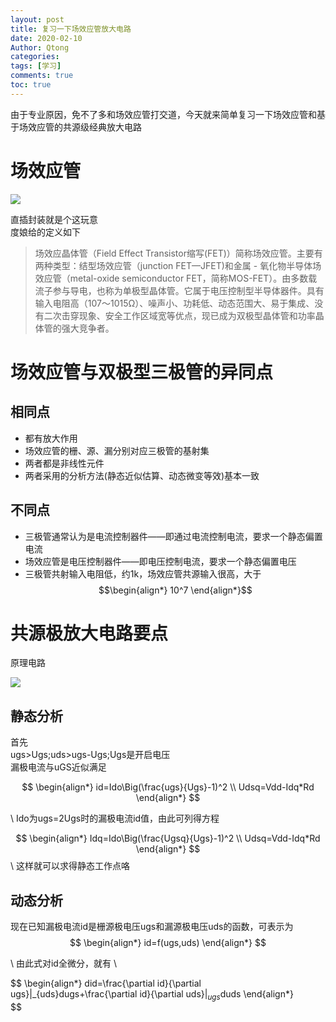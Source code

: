 ```yaml
---
layout: post
title: 复习一下场效应管放大电路
date: 2020-02-10
Author: Qtong
categories: 
tags: [学习]
comments: true
toc: true
--- 
```


由于专业原因，免不了多和场效应管打交道，今天就来简单复习一下场效应管和基于场效应管的共源级经典放大电路

# 场效应管

<a href="https://sm.ms/image/Ub8cR7rtn5iYwXj" target="_blank"><img src="https://i.loli.net/2020/02/10/Ub8cR7rtn5iYwXj.jpg" ></a>

直插封装就是个这玩意   
度娘给的定义如下
>场效应晶体管（Field Effect Transistor缩写(FET)）简称场效应管。主要有两种类型：结型场效应管（junction FET—JFET)和金属 - 氧化物半导体场效应管（metal-oxide semiconductor FET，简称MOS-FET）。由多数载流子参与导电，也称为单极型晶体管。它属于电压控制型半导体器件。具有输入电阻高（107～1015Ω）、噪声小、功耗低、动态范围大、易于集成、没有二次击穿现象、安全工作区域宽等优点，现已成为双极型晶体管和功率晶体管的强大竞争者。

# 场效应管与双极型三极管的异同点

## 相同点  
* 都有放大作用
* 场效应管的栅、源、漏分别对应三极管的基射集
* 两者都是非线性元件
* 两者采用的分析方法(静态近似估算、动态微变等效)基本一致  
## 不同点  
* 三极管通常认为是电流控制器件——即通过电流控制电流，要求一个静态偏置电流
* 场效应管是电压控制器件——即电压控制电流，要求一个静态偏置电压
* 三极管共射输入电阻低，约1k，场效应管共源输入很高，大于$$\begin{align*} 10^7 \end{align*}$$

# 共源极放大电路要点

原理电路


<a href="https://sm.ms/image/1PNmlbkpcSTyMJz" target="_blank"><img src="https://i.loli.net/2020/02/10/1PNmlbkpcSTyMJz.png" ></a>

## 静态分析
首先  
ugs>Ugs;uds>ugs-Ugs;Ugs是开启电压  
漏极电流与uGS近似满足


$$
\begin{align*}
id=Ido\Big(\frac{ugs}{Ugs}-1)^2 \\
Udsq=Vdd-Idq*Rd
\end{align*}  
$$ 

\\
Ido为ugs=2Ugs时的漏极电流id值，由此可列得方程


$$
\begin{align*}
Idq=Ido\Big(\frac{Ugsq}{Ugs}-1)^2 \\
Udsq=Vdd-Idq*Rd
\end{align*}  
$$ \\
这样就可以求得静态工作点咯

## 动态分析
现在已知漏极电流id是栅源极电压ugs和漏源极电压uds的函数，可表示为
$$
\begin{align*} 
id=f(ugs,uds)
\end{align*}  
$$ 

\\
由此式对id全微分，就有
\\

$$
\begin{align*} 
did=\frac{\partial id}{\partial ugs}|_{uds}dugs+\frac{\partial id}{\partial uds}|$_{ugs}$duds
\end{align*}  
$$ 


